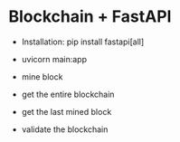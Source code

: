 # Blockchain + FastAPI

- Installation: pip install fastapi[all]
- uvicorn main:app

- mine block
- get the entire blockchain
- get the last mined block
- validate the blockchain
